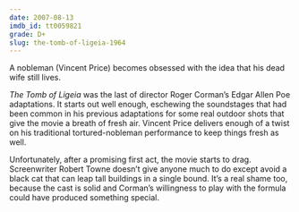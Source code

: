 ```yaml
---
date: 2007-08-13
imdb_id: tt0059821
grade: D+
slug: the-tomb-of-ligeia-1964
---
```


A nobleman (Vincent Price) becomes obsessed with the idea that his dead wife still lives.

_The Tomb of Ligeia_ was the last of director Roger Corman’s Edgar Allen Poe adaptations. It starts out well enough, eschewing the soundstages that had been common in his previous adaptations for some real outdoor shots that give the movie a breath of fresh air. Vincent Price delivers enough of a twist on his traditional tortured-nobleman performance to keep things fresh as well.

Unfortunately, after a promising first act, the movie starts to drag. Screenwriter Robert Towne doesn’t give anyone much to do except avoid a black cat that can leap tall buildings in a single bound. It’s a real shame too, because the cast is solid and Corman’s willingness to play with the formula could have produced something special.
